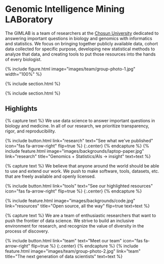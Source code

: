 ---
---

# Genomic Intelligence Mining LABoratory

The GIMLAB is a team of researchers at the [Chosun University](https://eng.chosun.ac.kr/) dedicated to answering important questions in biology and genomics with informatics and statistics. 
We focus on bringing together publicly available data, cohort data collected for specific purpose, developing new statistical methods to analyze that data, and creating tools to put those resources into the hands of every biologist.

{%
  include figure.html
  image="images/team/group-photo-1.jpg"
  width="100%"
%}

{% include section.html %}

{% include section.html %}

## Highlights

{% capture text %}
We use data science to answer important questions in biology and medicine.
In all of our research, we prioritize transparency, rigor, and reproducibility.

{%
  include button.html
  link="research"
  text="See what we've published"
  icon="fas fa-arrow-right"
  flip=true
%}
{:.center}
{% endcapture %}
{%
  include feature.html
  image="images/backgrounds/laptop-paper.jpg"
  link="research"
  title="Genomics + Statistics/AIs → insight"
  text=text
%}

{% capture text %}
We believe that anyone around the world should be able to use and extend our work.
We push to make software, tools, datasets, etc. that are freely available and openly licensed.

{%
  include button.html
  link="tools"
  text="See our highlighted resources"
  icon="fas fa-arrow-right"
  flip=true
%}
{:.center}
{% endcapture %}

{%
  include feature.html
  image="images/backgrounds/code.jpg"
  link="resources"
  title="Open source, all the way"
  flip=true
  text=text
%}

{% capture text %}
We are a team of enthusiastic researchers that want to push the frontier of data science.
We strive to build an inclusive environment for research, and recognize the value of diversity in the process of discovery.

{%
  include button.html
  link="team"
  text="Meet our team"
  icon="fas fa-arrow-right"
  flip=true
%}
{:.center}
{% endcapture %}
{%
  include feature.html
  image="images/team/group-photo-2.jpg"
  link="team"
  title="The next generation of data scientists"
  text=text
%}
